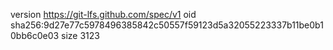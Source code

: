 version https://git-lfs.github.com/spec/v1
oid sha256:9d27e77c5978496385842c50557f59123d5a32055223337b11be0b10bb6c0e03
size 3123
